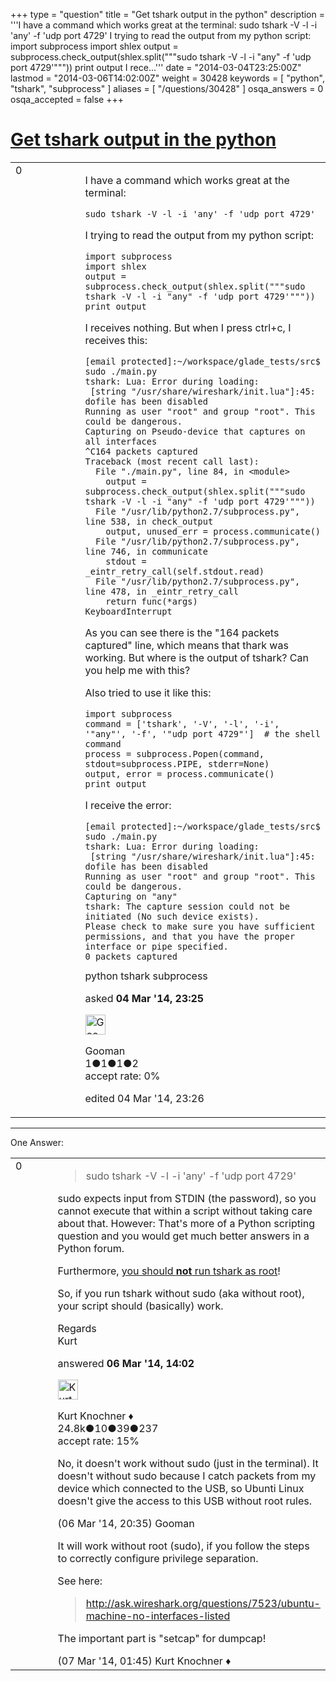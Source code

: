 +++
type = "question"
title = "Get tshark output in the python"
description = '''I have a command which works great at the terminal: sudo tshark -V -l -i &#x27;any&#x27; -f &#x27;udp port 4729&#x27;  I trying to read the output from my python script: import subprocess import shlex output = subprocess.check_output(shlex.split(&quot;&quot;&quot;sudo tshark -V -l -i &quot;any&quot; -f &#x27;udp port 4729&#x27;&quot;&quot;&quot;)) print output  I rece...'''
date = "2014-03-04T23:25:00Z"
lastmod = "2014-03-06T14:02:00Z"
weight = 30428
keywords = [ "python", "tshark", "subprocess" ]
aliases = [ "/questions/30428" ]
osqa_answers = 0
osqa_accepted = false
+++

<div class="headNormal">

# [Get tshark output in the python](/questions/30428/get-tshark-output-in-the-python)

</div>

<div id="main-body">

<div id="askform">

<table id="question-table" style="width:100%;"><colgroup><col style="width: 50%" /><col style="width: 50%" /></colgroup><tbody><tr class="odd"><td style="width: 30px; vertical-align: top"><div class="vote-buttons"><div id="post-30428-score" class="post-score" title="current number of votes">0</div><div id="favorite-count" class="favorite-count"></div></div></td><td><div id="item-right"><div class="question-body"><p>I have a command which works great at the terminal:</p><pre><code>sudo tshark -V -l -i &#39;any&#39; -f &#39;udp port 4729&#39;</code></pre><p>I trying to read the output from my python script:</p><pre><code>import subprocess
import shlex
output = subprocess.check_output(shlex.split(&quot;&quot;&quot;sudo tshark -V -l -i &quot;any&quot; -f &#39;udp port 4729&#39;&quot;&quot;&quot;))
print output</code></pre><p>I receives nothing. But when I press ctrl+c, I receives this:</p><pre><code>[email protected]:~/workspace/glade_tests/src$ sudo ./main.py
tshark: Lua: Error during loading:
 [string &quot;/usr/share/wireshark/init.lua&quot;]:45: dofile has been disabled
Running as user &quot;root&quot; and group &quot;root&quot;. This could be dangerous.
Capturing on Pseudo-device that captures on all interfaces
^C164 packets captured
Traceback (most recent call last):
  File &quot;./main.py&quot;, line 84, in &lt;module&gt;
    output = subprocess.check_output(shlex.split(&quot;&quot;&quot;sudo tshark -V -l -i &quot;any&quot; -f &#39;udp port 4729&#39;&quot;&quot;&quot;))
  File &quot;/usr/lib/python2.7/subprocess.py&quot;, line 538, in check_output
    output, unused_err = process.communicate()
  File &quot;/usr/lib/python2.7/subprocess.py&quot;, line 746, in communicate
    stdout = _eintr_retry_call(self.stdout.read)
  File &quot;/usr/lib/python2.7/subprocess.py&quot;, line 478, in _eintr_retry_call
    return func(*args)
KeyboardInterrupt</code></pre><p>As you can see there is the "164 packets captured" line, which means that thark was working. But where is the output of tshark? Can you help me with this?</p><p>Also tried to use it like this:</p><pre><code>import subprocess
command = [&#39;tshark&#39;, &#39;-V&#39;, &#39;-l&#39;, &#39;-i&#39;, &#39;&quot;any&quot;&#39;, &#39;-f&#39;, &#39;&quot;udp port 4729&quot;&#39;]  # the shell command
process = subprocess.Popen(command, stdout=subprocess.PIPE, stderr=None)
output, error = process.communicate()
print output</code></pre><p>I receive the error:</p><pre><code>[email protected]:~/workspace/glade_tests/src$ sudo ./main.py
tshark: Lua: Error during loading:
 [string &quot;/usr/share/wireshark/init.lua&quot;]:45: dofile has been disabled
Running as user &quot;root&quot; and group &quot;root&quot;. This could be dangerous.
Capturing on &quot;any&quot;
tshark: The capture session could not be initiated (No such device exists).
Please check to make sure you have sufficient permissions, and that you have the proper interface or pipe specified.
0 packets captured</code></pre></div><div id="question-tags" class="tags-container tags">python tshark subprocess</div><div id="question-controls" class="post-controls"></div><div class="post-update-info-container"><div class="post-update-info post-update-info-user"><p>asked <strong>04 Mar '14, 23:25</strong></p><img src="https://secure.gravatar.com/avatar/db7ee8856e3f9666eb0d38bca267d3ff?s=32&amp;d=identicon&amp;r=g" class="gravatar" width="32" height="32" alt="Gooman&#39;s gravatar image" /><p>Gooman<br />
<span class="score" title="1 reputation points">1</span><span title="1 badges"><span class="badge1">●</span><span class="badgecount">1</span></span><span title="1 badges"><span class="silver">●</span><span class="badgecount">1</span></span><span title="2 badges"><span class="bronze">●</span><span class="badgecount">2</span></span><br />
<span class="accept_rate" title="Rate of the user&#39;s accepted answers">accept rate:</span> <span title="Gooman has no accepted answers">0%</span></p></div><div class="post-update-info post-update-info-edited"><p>edited 04 Mar '14, 23:26</p></div></div><div id="comments-container-30428" class="comments-container"></div><div id="comment-tools-30428" class="comment-tools"></div><div class="clear"></div><div id="comment-30428-form-container" class="comment-form-container"></div><div class="clear"></div></div></td></tr></tbody></table>

------------------------------------------------------------------------

<div class="tabBar">

<span id="sort-top"></span>

<div class="headQuestions">

One Answer:

</div>

</div>

<span id="30505"></span>

<div id="answer-container-30505" class="answer">

<table style="width:100%;"><colgroup><col style="width: 50%" /><col style="width: 50%" /></colgroup><tbody><tr class="odd"><td style="width: 30px; vertical-align: top"><div class="vote-buttons"><div id="post-30505-score" class="post-score" title="current number of votes">0</div></div></td><td><div class="item-right"><div class="answer-body"><blockquote><p>sudo tshark -V -l -i 'any' -f 'udp port 4729'</p></blockquote><p>sudo expects input from STDIN (the password), so you cannot execute that within a script without taking care about that. However: That's more of a Python scripting question and you would get much better answers in a Python forum.</p><p>Furthermore, <a href="http://wiki.wireshark.org/Development/PrivilegeSeparation">you should <strong>not</strong> run tshark as root</a>!</p><p>So, if you run tshark without sudo (aka without root), your script should (basically) work.</p><p>Regards<br />
Kurt</p></div><div class="answer-controls post-controls"></div><div class="post-update-info-container"><div class="post-update-info post-update-info-user"><p>answered <strong>06 Mar '14, 14:02</strong></p><img src="https://secure.gravatar.com/avatar/23b7bf5b13bc2c98b2e8aa9869ca5d75?s=32&amp;d=identicon&amp;r=g" class="gravatar" width="32" height="32" alt="Kurt%20Knochner&#39;s gravatar image" /><p>Kurt Knochner ♦<br />
<span class="score" title="24767 reputation points"><span>24.8k</span></span><span title="10 badges"><span class="badge1">●</span><span class="badgecount">10</span></span><span title="39 badges"><span class="silver">●</span><span class="badgecount">39</span></span><span title="237 badges"><span class="bronze">●</span><span class="badgecount">237</span></span><br />
<span class="accept_rate" title="Rate of the user&#39;s accepted answers">accept rate:</span> <span title="Kurt Knochner has 344 accepted answers">15%</span> </br></p></div></div><div id="comments-container-30505" class="comments-container"><span id="30518"></span><div id="comment-30518" class="comment"><div id="post-30518-score" class="comment-score"></div><div class="comment-text"><p>No, it doesn't work without sudo (just in the terminal). It doesn't without sudo because I catch packets from my device which connected to the USB, so Ubunti Linux doesn't give the access to this USB without root rules.</p></div><div id="comment-30518-info" class="comment-info"><span class="comment-age">(06 Mar '14, 20:35)</span> Gooman</div></div><span id="30526"></span><div id="comment-30526" class="comment"><div id="post-30526-score" class="comment-score"></div><div class="comment-text"><p>It will work without root (sudo), if you follow the steps to correctly configure privilege separation.</p><p>See here:</p><blockquote><p><a href="http://ask.wireshark.org/questions/7523/ubuntu-machine-no-interfaces-listed">http://ask.wireshark.org/questions/7523/ubuntu-machine-no-interfaces-listed</a></p></blockquote><p>The important part is "setcap" for dumpcap!</p></div><div id="comment-30526-info" class="comment-info"><span class="comment-age">(07 Mar '14, 01:45)</span> Kurt Knochner ♦</div></div></div><div id="comment-tools-30505" class="comment-tools"></div><div class="clear"></div><div id="comment-30505-form-container" class="comment-form-container"></div><div class="clear"></div></div></td></tr></tbody></table>

</div>

<div class="paginator-container-left">

</div>

</div>

</div>

